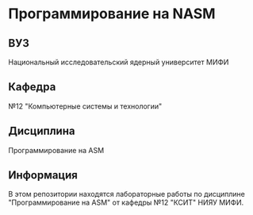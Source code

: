 # Программирование на NASM

## ВУЗ

Национальный исследовательский ядерный университет МИФИ

## Кафедра

№12 "Компьютерные системы и технологии"

## Дисциплина

Программирование на ASM

## Информация

В этом репозитории находятся лабораторные работы по дисциплине "Программирование на ASM" от кафедры №12 "КСИТ" НИЯУ МИФИ.
